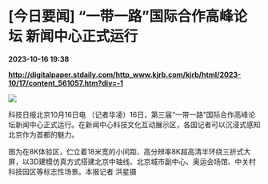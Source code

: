 # [今日要闻] “一带一路”国际合作高峰论坛 新闻中心正式运行

**2023-10-16 19:38**

**http://digitalpaper.stdaily.com/http_www.kjrb.com/kjrb/html/2023-10/17/content_561057.htm?div=-1**

![](http://digitalpaper.stdaily.com/http_www.kjrb.com/kjrb/images/2023-10/17/01/3504455_zhangjy_1697469944698_b.jpg)

 科技日报北京10月16日电 （记者华凌）16日，第三届“一带一路”国际合作高峰论坛新闻中心正式运行。在新闻中心科技文化互动展示区，各国记者可以沉浸式感知北京作为首都的魅力。

 图为在8K体验区，伫立着18米宽的小间距、高分辨率8K超高清半环绕三折式大屏，以3D建模仿真方式搭建北京中轴线、北京城市副中心、奥运会场馆、中关村科技园区等标志性场景。本报记者 洪星摄